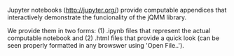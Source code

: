 Jupyter notebooks (http://jupyter.org/) provide computable appendices that interactively demonstrate the funcionality of the jQMM library.

We provide them in two forms: (1) .ipynb files that represent the actual computable notebook and (2) .html files that provide a quick look (can be seen properly formatted in any browswer using 'Open File..').
